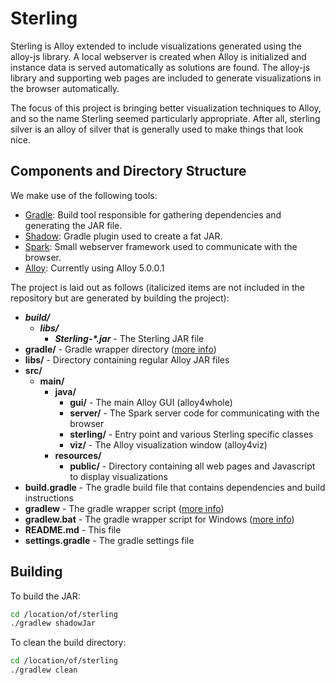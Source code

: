 # Sterling

Sterling is Alloy extended to include visualizations generated using the alloy-js library. A local webserver is created when Alloy is initialized and instance data is served automatically as solutions are found. The alloy-js library and supporting web pages are included to generate visualizations in the browser automatically.

The focus of this project is bringing better visualization techniques to Alloy, and so the name Sterling seemed particularly appropriate. After all, sterling silver is an alloy of silver that is generally used to make things that look nice.

## Components and Directory Structure

We make use of the following tools:
* [Gradle](https://gradle.org/): Build tool responsible for gathering dependencies and generating the JAR file.
* [Shadow](https://github.com/johnrengelman/shadow): Gradle plugin used to create a fat JAR.
* [Spark](http://sparkjava.com/): Small webserver framework used to communicate with the browser.
* [Alloy](https://github.com/AlloyTools/org.alloytools.alloy): Currently using Alloy 5.0.0.1

The project is laid out as follows (italicized items are not included in the repository but are generated by building the project):

* _**build/**_
  * _**libs/**_
    * _**Sterling-\*.jar**_ - The Sterling JAR file
* **gradle/** - Gradle wrapper directory ([more info](https://medium.com/@bherbst/understanding-the-gradle-wrapper-a62f35662ab7))
* **libs/** - Directory containing regular Alloy JAR files
* **src/**
  * **main/**
    * **java/**
      * **gui/** - The main Alloy GUI (alloy4whole)
      * **server/** - The Spark server code for communicating with the browser
      * **sterling/** - Entry point and various Sterling specific classes
      * **viz/** - The Alloy visualization window (alloy4viz)
    * **resources/**
      * **public/** - Directory containing all web pages and Javascript to display visualizations
* **build.gradle** - The gradle build file that contains dependencies and build instructions
* **gradlew** - The gradle wrapper script ([more info](https://medium.com/@bherbst/understanding-the-gradle-wrapper-a62f35662ab7))
* **gradlew.bat** - The gradle wrapper script for Windows ([more info](https://medium.com/@bherbst/understanding-the-gradle-wrapper-a62f35662ab7))
* **README.md** - This file
* **settings.gradle** - The gradle settings file

## Building

To build the JAR:

```bash
cd /location/of/sterling
./gradlew shadowJar
```

To clean the build directory:
```bash
cd /location/of/sterling
./gradlew clean
```

